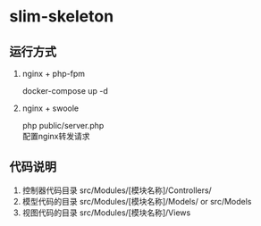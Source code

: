 # slim-skeleton

## 运行方式
1. nginx + php-fpm  

    docker-compose up -d   

2. nginx + swoole
   
    php public/server.php    
    配置nginx转发请求

## 代码说明
1. 控制器代码目录  src/Modules/[模块名称]/Controllers/
2. 模型代码的目录  src/Modules/[模块名称]/Models/ or src/Models
3. 视图代码的目录  src/Modules/[模块名称]/Views